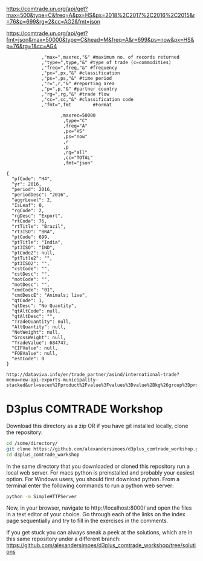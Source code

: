 https://comtrade.un.org/api/get?max=500&type=C&freq=A&px=HS&ps=2018%2C2017%2C2016%2C2015&r=76&p=699&rg=2&cc=AG2&fmt=json

https://comtrade.un.org/api/get?fmt=json&max=50000&type=C&head=M&freq=A&r=699&ps=now&px=HS&p=76&rg=1&cc=AG4

                 ,"max=",maxrec,"&" #maximum no. of records returned
                 ,"type=",type,"&" #type of trade (c=commodities)
                 ,"freq=",freq,"&" #frequency
                 ,"px=",px,"&" #classification
                 ,"ps=",ps,"&" #time period
                 ,"r=",r,"&" #reporting area
                 ,"p=",p,"&" #partner country
                 ,"rg=",rg,"&" #trade flow
                 ,"cc=",cc,"&" #classification code
                 ,"fmt=",fmt        #Format

                        ,maxrec=50000
                         ,type="C"
                         ,freq="A"
                         ,px="HS"
                         ,ps="now"
                         ,r
                         ,p
                         ,rg="all"
                         ,cc="TOTAL"
                         ,fmt="json"

    {
      "pfCode": "H4",
      "yr": 2016,
      "period": 2016,
      "periodDesc": "2016",
      "aggrLevel": 2,
      "IsLeaf": 0,
      "rgCode": 2,
      "rgDesc": "Export",
      "rtCode": 76,
      "rtTitle": "Brazil",
      "rt3ISO": "BRA",
      "ptCode": 699,
      "ptTitle": "India",
      "pt3ISO": "IND",
      "ptCode2": null,
      "ptTitle2": "",
      "pt3ISO2": "",
      "cstCode": "",
      "cstDesc": "",
      "motCode": "",
      "motDesc": "",
      "cmdCode": "01",
      "cmdDescE": "Animals; live",
      "qtCode": 1,
      "qtDesc": "No Quantity",
      "qtAltCode": null,
      "qtAltDesc": "",
      "TradeQuantity": null,
      "AltQuantity": null,
      "NetWeight": null,
      "GrossWeight": null,
      "TradeValue": 684747,
      "CIFValue": null,
      "FOBValue": null,
      "estCode": 0
    }

    http://dataviva.info/en/trade_partner/asind/international-trade?menu=new-api-exports-municipality-stacked&url=secex%2Fproduct%2Fvalue%3Fvalues%3Dvalue%2Bkg%26group%3Dproduct_section%26depths%3Dproduct_section%2Bproduct%26type%3Dexport%26wld%3D361

# D3plus COMTRADE Workshop

Download this directory as a zip OR if you have git installed locally, clone the repository:

```bash
cd /some/directory/
git clone https://github.com/alexandersimoes/d3plus_comtrade_workshop.git d3plus_comtrade_workshop
cd d3plus_comtrade_workshop
```

In the same directory that you downloaded or cloned this repository run a local web server. For macs python is preinstalled and probably your easiest option. For Windows users, you should first download python. From a terminal enter the following commands to run a python web server:

```bash
python -m SimpleHTTPServer
```

Now, in your browser, navigate to http://localhost:8000/ and open the files in a text editor of your choice. Go through each of the links on the index page sequentially and try to fill in the exercises in the comments.

If you get stuck you can always sneak a peek at the solutions, which are in this same repository under a different branch: https://github.com/alexandersimoes/d3plus_comtrade_workshop/tree/solutions

